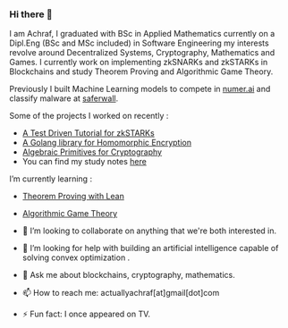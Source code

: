 ### Hi there 👋

<!--
**actuallyachraf/actuallyachraf** is a ✨ _special_ ✨ repository because its `README.md` (this file) appears on your GitHub profile.-->

I am Achraf, I graduated with BSc in Applied Mathematics currently on a Dipl.Eng (BSc and MSc included) in Software Engineering 
my interests revolve around Decentralized Systems, Cryptography, Mathematics and Games. I currently work on implementing zkSNARKs and zkSTARKs in Blockchains
and study Theorem Proving and Algorithmic Game Theory.

Previously I built Machine Learning models to compete in [numer.ai](https://numer.ai/) and classify malware at [saferwall](https://saferwall.com).

Some of the projects I worked on recently :

- [A Test Driven Tutorial for zkSTARKs](https://github.com/actuallyachraf/zkstarks)
- [A Golang library for Homomorphic Encryption](https://github.com/actuallyachraf/gomorph)
- [Algebraic Primitives for Cryptography](https://github.com/actuallyachraf/algebra)
- You can find my study notes [here](https://github.com/actuallyachraf/study-notes)

I’m currently learning :

- [Theorem Proving with Lean](https://github.com/actuallyachraf/glowing-lean)
- [Algorithmic Game Theory](https://github.com/actuallyachraf/ag)

- 👯 I’m looking to collaborate on anything that we're both interested in.
- 🤔 I’m looking for help with building an artificial intelligence capable of solving convex optimization .
- 💬 Ask me about blockchains, cryptography, mathematics.
- 📫 How to reach me: actuallyachraf[at]gmail[dot]com
- ⚡ Fun fact: I once appeared on TV.
